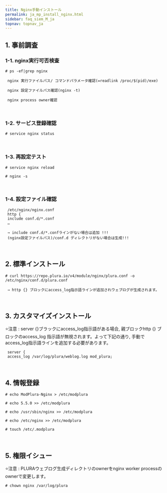 ```yaml
---
title: Nginx手動インストール
permalink: ja_mp_install_nginx.html
sidebar: faq_siem_M_ja
topnav: topnav_ja
---
```


## 1. 事前調査

### 1-1. nginx実行可否検査

`# ps -ef|grep nginx`

     nginx 実行ファイルパス/ コマンドパラメータ確認(=readlink /proc/$(pid)/exe)

     nginx 設定ファイルパス確認(nginx -t)

     nginx process owner確認

<br />

### 1-2. サービス登録確認

`# service nginx status`

<br />

### 1-3. 再設定テスト

`# service nginx reload`

`# nginx -s`

<br />

### 1-4. 設定ファイル確認

     /etc/nginx/nginx.conf
     http {
     include conf.d/*.conf
     …

     → include conf.d/*.confラインがない場合は追加 !!!
     (nginx設定ファイルパス)/conf.d ディレクトリがない場合は生成!!!

<br />

## 2. 標準インストール

`# curl https://repo.plura.io/v4/module/nginx/plura.conf -o /etc/nginx/conf.d/plura.conf`

     → http {} ブロックにaccess_log指示語ラインが追加されウェブログが生成されます。

<br />

## 3. カスタマイズインストール

⭐注意 : server {}ブラックにaccess_log指示語がある場合, 親ブロックhttp {} ブロックのaccess_log
指示語が無視されます。よって下記の通り, 手動でaccess_log指示語ラインを追加する必要があります。

     server {
     access_log /var/log/plura/weblog.log mod_plura;

<br />

## 4. 情報登録

`# echo ModPlura-Nginx > /etc/modplura`

`# echo 5.5.0 >> /etc/modplura`

`# echo /usr/sbin/nginx >> /etc/modplura`

`# echo /etc/nginx >> /etc/modplura`

`# touch /etc/.modplura`

<br />

## 5. 権限イシュー

⭐注意 : PLURAウェブログ生成ディレクトリのownerをnginx worker processのownerで変更します。

`# chown nginx /var/log/plura`